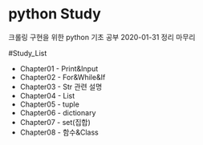 # python Study

크롤링 구현을 위한 python 기초 공부
2020-01-31 정리 마무리

#Study_List

- Chapter01 - Print&Input
- Chapter02 - For&While&If
- Chapter03 - Str 관련 설명
- Chapter04 - List
- Chapter05 - tuple
- Chapter06 - dictionary
- Chapter07 - set(집합)
- Chapter08 - 함수&Class

